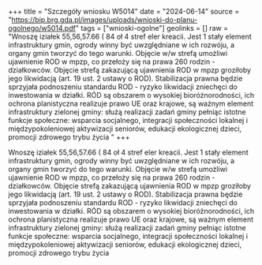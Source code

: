 +++
title = "Szczegóły wniosku W5014"
date = "2024-06-14"
source = "https://bip.brg.gda.pl/images/uploads/wnioski-do-planu-ogolnego/w5014.pdf"
tags = ["wnioski-ogolne"]
geolinks = []
raw = "Wnoszę iziałek 55,56,57.66 ( 84 oł 4 stref eler kreacii. Jest 1 stały element infrastruktury gmin, ogrody winny być uwzględniane w ich rozwóju, a organy gmin tworzyć do tego warunki. Objęcie w/w strefą umożliwi ujawnienie ROD w mpzp, co przełoży się na prawa 260 rodzin - działkowców. Objęcie strefą zakazującą ujawnienia ROD w mpzp groziłoby jego likwidacją (art. 19 ust. 2 ustawy o ROD). Stabilizacja prawna będzie sprzyjała podnoszeniu standardu ROD - ryzyko likwidacji zniechęci do inwestowania w działki. RÓD są obszarem o wysokiej bioróżnorodności, ich ochrona planistyczna realizuje prawo UE oraz krajowe, są ważnym element infrastruktury zielonej gminy: służą realizacji zadań gminy  pełniąc istotne funkcje społeczne: wsparcia socjalnego, integracji społeczności lokalnej i międzypokoleniowej  aktywizacji seniorów, edukacji ekologicznej dzieci, promocji zdrowego trybu życia "
+++

Wnoszę iziałek 55,56,57.66 ( 84 oł 4 stref eler kreacii. Jest 1
stały element infrastruktury gmin, ogrody winny być uwzględniane w ich rozwóju, a organy gmin tworzyć do
tego warunki. Objęcie w/w strefą umożliwi ujawnienie ROD w mpzp, co przełoży się na prawa 260 rodzin -
działkowców. Objęcie strefą zakazującą ujawnienia ROD w mpzp groziłoby jego likwidacją (art. 19 ust. 2
ustawy o ROD). Stabilizacja prawna będzie sprzyjała podnoszeniu standardu ROD - ryzyko likwidacji zniechęci
do inwestowania w działki. RÓD są obszarem o wysokiej bioróżnorodności, ich ochrona planistyczna realizuje
prawo UE oraz krajowe, są ważnym element infrastruktury zielonej gminy: służą realizacji zadań gminy
 pełniąc istotne funkcje społeczne: wsparcia socjalnego, integracji społeczności lokalnej i międzypokoleniowej
 aktywizacji seniorów, edukacji ekologicznej dzieci, promocji zdrowego trybu życia



